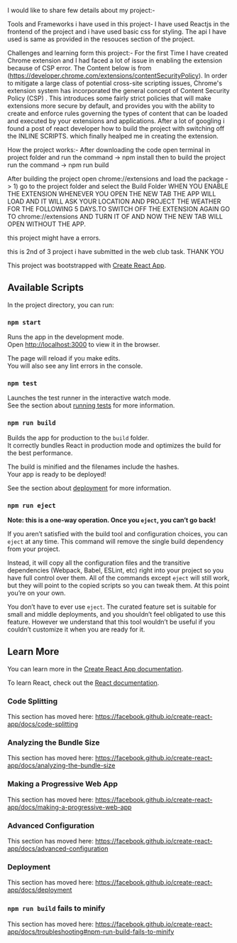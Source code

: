 I would like to share few details about my project:-

Tools and Frameworks i have used in this project- I have used Reactjs in the frontend of the project and i have used basic css for styling. The api I have used is same as provided in the resouces section of the project.

Challenges and learning form this project:- For the first Time I have created Chrome extension and I had faced a lot of issue in enabling the extension because of CSP error. The Content below is from (https://developer.chrome.com/extensions/contentSecurityPolicy). In order to mitigate a large class of potential cross-site scripting issues, Chrome's extension system has incorporated the general concept of Content Security Policy (CSP) . This introduces some fairly strict policies that will make extensions more secure by default, and provides you with the ability to create and enforce rules governing the types of content that can be loaded and executed by your extensions and applications. After a lot of googling i found a post of react developer how to build the project with switching off the INLINE SCRIPTS. which finally healped me in creating the extension.

How the project works:- After downloading the code open terminal in project folder and run the command -> npm install then to build the project run the command -> npm run build

After building the project open chrome://extensions and load the package -> 1) go to the project folder and select the Build Folder WHEN YOU ENABLE THE EXTENSION WHENEVER YOU OPEN THE NEW TAB THE APP WILL LOAD AND IT WILL ASK YOUR LOCATION AND PROJECT THE WEATHER FOR THE FOLLOWING 5 DAYS.TO SWITCH OFF THE EXTENSION AGAIN GO TO chrome://extensions AND TURN IT OF AND NOW THE NEW TAB WILL OPEN WITHOUT THE APP.

this project might have a errors.

this is 2nd of 3 project i have submitted in the web club task. THANK YOU


This project was bootstrapped with [Create React App](https://github.com/facebook/create-react-app).

## Available Scripts

In the project directory, you can run:

### `npm start`

Runs the app in the development mode.<br>
Open [http://localhost:3000](http://localhost:3000) to view it in the browser.

The page will reload if you make edits.<br>
You will also see any lint errors in the console.

### `npm test`

Launches the test runner in the interactive watch mode.<br>
See the section about [running tests](https://facebook.github.io/create-react-app/docs/running-tests) for more information.

### `npm run build`

Builds the app for production to the `build` folder.<br>
It correctly bundles React in production mode and optimizes the build for the best performance.

The build is minified and the filenames include the hashes.<br>
Your app is ready to be deployed!

See the section about [deployment](https://facebook.github.io/create-react-app/docs/deployment) for more information.

### `npm run eject`

**Note: this is a one-way operation. Once you `eject`, you can’t go back!**

If you aren’t satisfied with the build tool and configuration choices, you can `eject` at any time. This command will remove the single build dependency from your project.

Instead, it will copy all the configuration files and the transitive dependencies (Webpack, Babel, ESLint, etc) right into your project so you have full control over them. All of the commands except `eject` will still work, but they will point to the copied scripts so you can tweak them. At this point you’re on your own.

You don’t have to ever use `eject`. The curated feature set is suitable for small and middle deployments, and you shouldn’t feel obligated to use this feature. However we understand that this tool wouldn’t be useful if you couldn’t customize it when you are ready for it.

## Learn More

You can learn more in the [Create React App documentation](https://facebook.github.io/create-react-app/docs/getting-started).

To learn React, check out the [React documentation](https://reactjs.org/).

### Code Splitting

This section has moved here: https://facebook.github.io/create-react-app/docs/code-splitting

### Analyzing the Bundle Size

This section has moved here: https://facebook.github.io/create-react-app/docs/analyzing-the-bundle-size

### Making a Progressive Web App

This section has moved here: https://facebook.github.io/create-react-app/docs/making-a-progressive-web-app

### Advanced Configuration

This section has moved here: https://facebook.github.io/create-react-app/docs/advanced-configuration

### Deployment

This section has moved here: https://facebook.github.io/create-react-app/docs/deployment

### `npm run build` fails to minify

This section has moved here: https://facebook.github.io/create-react-app/docs/troubleshooting#npm-run-build-fails-to-minify
